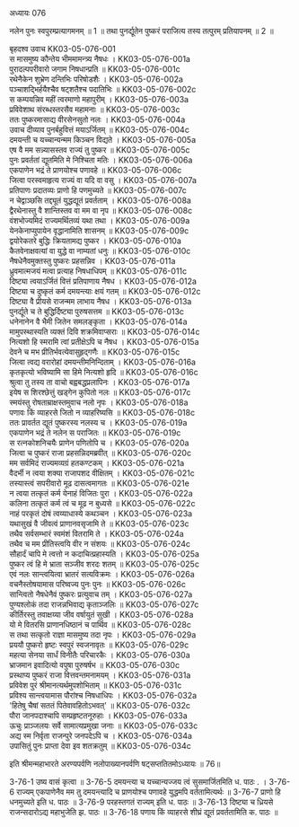 अध्यायः 076

नलेन पुनः स्वपुरम्प्रत्यागमनम् ॥ 1 ॥ तथा पुनर्द्यूतेन पुष्करं पराजित्य तस्य तत्पुरम् प्रतियापनम् ॥ 2 ॥

बृहदश्व उवाच 	KK03-05-076-001  
स मासमुष्य कौन्तेय भीममामन्त्र्य नैषधः ।	KK03-05-076-001a  
पुरादल्पपरीवारो जगाम निषधान्प्रति ॥	KK03-05-076-001c  
रथेनैकेन शुभ्रेण दन्तिभिः परिषोडशैः ।	KK03-05-076-002a  
पञ्चाशद्भिर्हयैश्चैव षट्शतैश्च पदातिभिः ॥	KK03-05-076-002c  
स कम्पयन्निव महीं त्वरमाणो महापुरीम् ।	KK03-05-076-003a  
प्रविवेशाथ संरब्धस्तरसैव महामनाः ॥	KK03-05-076-003c  
ततः पुष्करमासाद्य वीरसेनसुतो नलः ।	KK03-05-076-004a  
उवाच दीव्याव पुनर्बहुवित्तं मयाऽर्जितम् ॥	KK03-05-076-004c  
दमयन्ती च यच्चान्यन्मम किञ्चन विद्यते ।	KK03-05-076-005a  
एष वै मम सन्न्यासस्तव राज्यं तु पुष्कर ॥	KK03-05-076-005c  
पुनः प्रवर्ततां द्यूतमिति मे निश्चिता मतिः ।	KK03-05-076-006a  
एकपाणेन भद्रं ते प्राणयोश्च पणावहे ॥	KK03-05-076-006c  
जित्वा परस्वमाहृत्य राज्यं वा यदि वा वसु ।	KK03-05-076-007a  
प्रतिपाणः प्रदातव्यः प्राणो हि पणमुच्यते ॥	KK03-05-076-007c  
न चेद्वाञ्छसि तद्द्यूतं युद्धद्यूतं प्रवर्तताम् ।	KK03-05-076-008a  
द्वैरथेनास्तु वै शान्तिस्तव वा मम वा नृप ॥	KK03-05-076-008c  
वंशभोज्यमिदं राज्यमर्थितव्यं यथा तथा ।	KK03-05-076-009a  
येनकेनाप्युपायेन वृद्धानामिति शासनम् ॥	KK03-05-076-009c  
द्वयोरेकतरे बुद्धिः क्रियतामद्य पुष्कर ।	KK03-05-076-010a  
कैतवेनाक्षवत्यां वा युद्धे वा नाम्यतां धनुः ॥	KK03-05-076-010c  
नैषधेनैवमुक्तस्तु पुष्करः प्रहसन्निव ।	KK03-05-076-011a  
ध्रुवमात्मजयं मत्वा प्रत्याह निषधाधिपम् ॥	KK03-05-076-011c  
दिष्ट्या त्वयाऽर्जितं वित्तं प्रतिपाणाय नैषध ।	KK03-05-076-012a  
दिष्ट्या च दुष्कृतं कर्म दमयन्त्याः क्षयं गतम् ॥	KK03-05-076-012c  
दिष्ट्या वै प्रीयसे राजन्मम लाभाय नैषध ।	KK03-05-076-013a  
पुनर्द्यूते च ते बुद्धिर्दिष्ट्या पुरुषसत्तम ॥	KK03-05-076-013c  
धनेनानेन वै भैमी जितेन समलङ्कृता ।	KK03-05-076-014a  
मामुपस्थास्यति व्यक्तं दिवि शक्रमिवाप्सराः ॥	KK03-05-076-014c  
नित्यशो हि स्मरामि त्वां प्रतीक्षेऽपि च नैषध ।	KK03-05-076-015a  
देवने च मभ प्रीतिर्भवत्येवासुहृद्गणैः ॥	KK03-05-076-015c  
जित्वा त्वद्य वरारोहां दमयन्तीमनिन्दिताम् ।	KK03-05-076-016a  
कृतकृत्यो भविष्यामि सा हिमे नित्यशो हृदि ॥	KK03-05-076-016c  
श्रुत्वा तु तस्य ता वाचो बह्वबद्धप्रलापिनः ।	KK03-05-076-017a  
इयेष स शिरश्छेत्तुं खड्गेन कुपितो नलः ॥	KK03-05-076-017c  
स्मयंस्तु रोषताम्राक्षस्तमुवाच नलो नृपः ।	KK03-05-076-018a  
पणावः किं व्याहरसे जितो न व्याहरिष्यसि ॥	KK03-05-076-018c  
ततः प्रावर्तत द्यूतं पुष्करस्य नलस्य च ।	KK03-05-076-019a  
एकपाणेन भद्रं ते नलेन स पराजितः ॥	KK03-05-076-019c  
स रत्नकोशनिचयैः प्राणेन पणितोपि च ।	KK03-05-076-020a  
जित्वा च पुष्करं राजा प्रहसन्निदमब्रवीत् ॥	KK03-05-076-020c  
मम सर्वमिदं राज्यमव्यग्रं हतकण्टकम् ।	KK03-05-076-021a  
वैदर्भी न त्वया शक्या राजापशद वीक्षितम् ।	KK03-05-076-021c  
तस्यास्त्वं सपरीवारो मूढ दासत्वमागतः ॥	KK03-05-076-021e  
न त्वया तत्कृतं कर्म येनाहं विजितः पुरा ।	KK03-05-076-022a  
कलिना तत्कृतं कर्म त्वं च मूढ न बुध्यसे ॥	KK03-05-076-022c  
नाहं परकृतं दोषं त्वय्याधास्ये कथञ्चन ।	KK03-05-076-023a  
यथासुखं वै जीवत्वं प्राणानवसृजामि ते ॥	KK03-05-076-023c  
तथैव सर्वसम्भारं स्वमंशं वितरामि ते ।	KK03-05-076-024a  
तथैव च मम प्रीतिस्त्वयि वीर न संशयः ॥	KK03-05-076-024c  
सौहार्दं चापि मे त्वत्तो न कदाचित्प्रहास्यति ।	KK03-05-076-025a  
पुष्कर त्वं हि मे भ्राता सञ्जीव शरदः शतम् ॥	KK03-05-076-025c  
एवं नलः सान्त्वयित्वा भ्रातरं सत्यविक्रमः ।	KK03-05-076-026a  
वचनैस्तोषयामास परिष्वज्य पुनः पुनः ॥	KK03-05-076-026c  
सान्त्वितो नैषधेनैवं पुष्करः प्रत्युवाच तम् ।	KK03-05-076-027a  
पुण्यश्लोकं तदा राजन्नभिवाद्य कृताञ्जलिः ॥	KK03-05-076-027c  
कीर्तिरस्तु तवाक्षय्या जीव वर्षायुतं सुखी ।	KK03-05-076-028a  
यो मे वितरसि प्राणानधिष्ठानं च पार्थिव ॥	KK03-05-076-028c  
स तथा सत्कृतो राज्ञा मासमुष्य तदा नृपः ।	KK03-05-076-029a  
प्रययौ पुष्करो हृष्टः स्वपुरं स्वजनावृतः ॥	KK03-05-076-029c  
महत्या सेनया सार्धं विनीतैः परिचारकैः ।	KK03-05-076-030a  
भ्राजमान इवादित्यो वपुषा पुरुषर्षभ ॥	KK03-05-076-030c  
प्रस्थाप्य पुष्करं राजा वित्तवन्तमनामयम् ।	KK03-05-076-031a  
प्रविवेश पुरं श्रीमानत्यर्थमुपशोभिताम् ॥	KK03-05-076-031c  
प्रविश्य सान्त्वयामास पौरांश्च निषधाधिपः ।	KK03-05-076-032a  
\'हितेषु चैषां सततं पितेवावहितोऽभवत्\' ॥	KK03-05-076-032c  
पौरा जानपदाश्चापि सम्प्रहृष्टतनूरुहाः ।	KK03-05-076-033a  
ऊचुः प्राञ्जलयः सर्वे सामात्यप्रमुखा जनाः ॥	KK03-05-076-033c  
अद्य स्म निर्वृता राजन्पुरे जनपदेऽपि च ।	KK03-05-076-034a  
उपासितुं पुनः प्राप्ता देवा इव शतक्रतुम् ॥	KK03-05-076-034c  

इति श्रीमन्महाभारते अरण्यपर्वणि नलोपाख्यानपर्वणि षट्सप्ततितमोऽध्यायः ॥ 76॥

3-76-1 उष्य वासं कृत्वा ॥ 3-76-5 दमयन्त्या च यच्चान्यज्जय त्वं सुसमार्जितमिति ध. पाठः . । 3-76-6 राज्यम् एकपाणेनैव मम तु दमयन्त्यादि च प्राणयोश्च पणावहे युद्धमपि वर्ततामित्यर्थः ॥ 3-76-7 प्राणो हि धनमुच्यते इति ध. पाठः ॥ 3-76-9 परहस्तगतं राज्यम् इति ध. पाठः ॥ 3-76-13 दिष्ट्या च ध्रियसे राजन्सदारोऽद्य महाभुजेति झ. पाठः ॥ 3-76-18 पणाय किं व्याहरसे शीघ्रं द्यूतं प्रवर्ततामिति क. पाठः ॥
